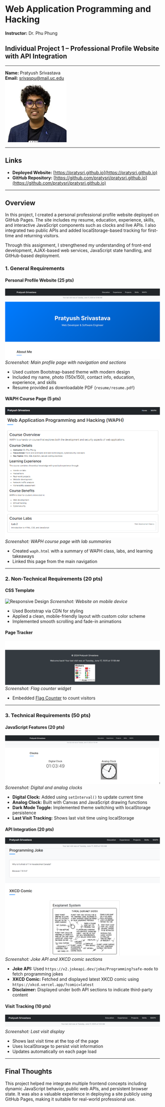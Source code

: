 # Web Application Programming and Hacking

**Instructor:** Dr. Phu Phung

## Individual Project 1 – Professional Profile Website with API Integration

---

**Name:** Pratyush Srivastava  
**Email:** srivaspu@mail.uc.edu  
![Headshot](images/headshot.jpg)

---

## Links

- **Deployed Website:** [https://pratysri.github.io](https://pratysri.github.io)
- **GitHub Repository:** [https://github.com/pratysri/pratysri.github.io](https://github.com/pratysri/pratysri.github.io)

---

## Overview

In this project, I created a personal professional profile website deployed on GitHub Pages. The site includes my resume, education, experience, skills, and interactive JavaScript components such as clocks and live APIs. I also integrated two public APIs and added localStorage-based tracking for first-time and returning visitors.

Through this assignment, I strengthened my understanding of front-end development, AJAX-based web services, JavaScript state handling, and GitHub-based deployment.

### 1. General Requirements

#### Personal Profile Website (25 pts)

![Personal Profile Website](images/screenshots/profile.png)
_Screenshot: Main profile page with navigation and sections_

- Used custom Bootstrap-based theme with modern design
- Included my name, photo (150x150), contact info, education, experience, and skills
- Resume provided as downloadable PDF (`resume/resume.pdf`)

#### WAPH Course Page (5 pts)

![WAPH Course Page](images/screenshots/waph.png)
_Screenshot: WAPH course page with lab summaries_

- Created `waph.html` with a summary of WAPH class, labs, and learning takeaways
- Linked this page from the main navigation

---

### 2. Non-Technical Requirements (20 pts)

#### CSS Template

![Responsive Design](images/screenshots/responsive.png)
_Screenshot: Website on mobile device_

- Used Bootstrap via CDN for styling
- Applied a clean, mobile-friendly layout with custom color scheme
- Implemented smooth scrolling and fade-in animations

#### Page Tracker

![Visitor Counter](images/screenshots/counter.png)
_Screenshot: Flag counter widget_

- Embedded [Flag Counter](https://flagcounter.com) to count visitors

---

### 3. Technical Requirements (50 pts)

#### JavaScript Features (20 pts)

![Clocks](images/screenshots/clocks.png)
_Screenshot: Digital and analog clocks_

- **Digital Clock:** Added using `setInterval()` to update current time
- **Analog Clock:** Built with Canvas and JavaScript drawing functions
- **Dark Mode Toggle:** Implemented theme switching with localStorage persistence
- **Last Visit Tracking:** Shows last visit time using localStorage

#### API Integration (20 pts)

![APIs](images/screenshots/apis.png)
_Screenshot: Joke API and XKCD comic sections_

- **Joke API:** Used `https://v2.jokeapi.dev/joke/Programming?safe-mode` to fetch programming jokes
- **XKCD Comic:** Fetched and displayed latest XKCD comic using `https://xkcd.vercel.app/?comic=latest`
- **Disclaimer:** Displayed under both API sections to indicate third-party content

#### Visit Tracking (10 pts)

![Visit Tracking](images/screenshots/visits.png)
_Screenshot: Last visit display_

- Shows last visit time at the top of the page
- Uses localStorage to persist visit information
- Updates automatically on each page load

---

## Final Thoughts

This project helped me integrate multiple frontend concepts including dynamic JavaScript behavior, public web APIs, and persistent browser state. It was also a valuable experience in deploying a site publicly using GitHub Pages, making it suitable for real-world professional use.
